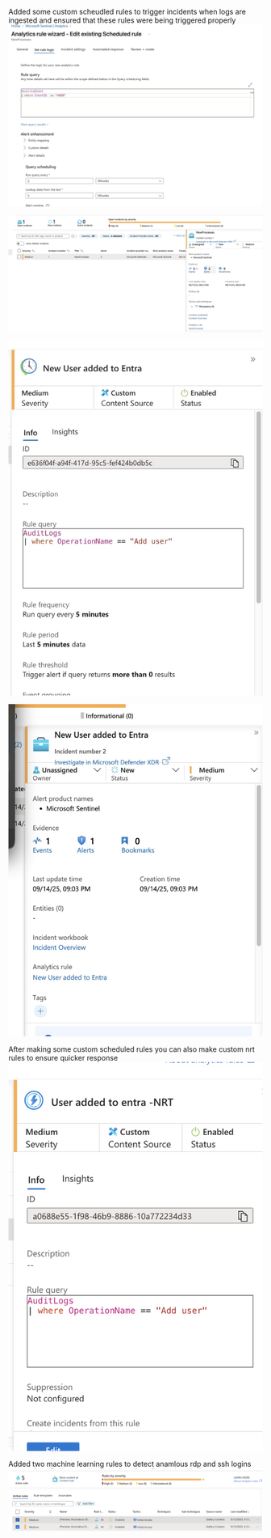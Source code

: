 Added some custom scheudled rules to trigger incidents when logs are ingested and ensured that these rules were being triggered properly
![](images/8.jpg)

![](images/10.jpg)

![](images/9.jpg)

![](images/11.jpg)




After making some custom scheduled rules you can also make custom nrt rules to ensure quicker response
![](images/nrt.png)





Added two machine learning rules to detect anamlous rdp and ssh logins
![](images/13.png)
